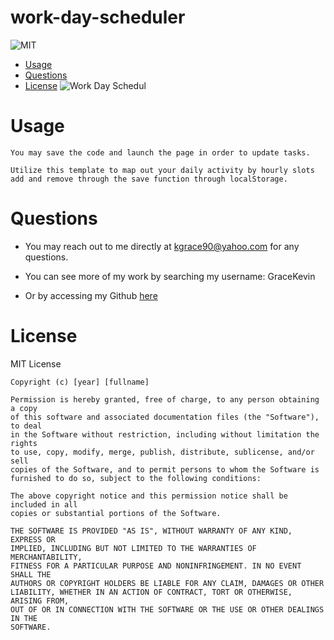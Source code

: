 # work-day-scheduler
  ![MIT](https://img.shields.io/badge/License-MIT-blue)
  * [Usage](#usage)
  * [Questions](#questions)
  * [License](#license)
  ![Work Day Schedul](https://user-images.githubusercontent.com/83180774/142318201-b46e1e15-b569-4895-85a0-bf629ba1ba1a.png)


  # Usage
    You may save the code and launch the page in order to update tasks.

    Utilize this template to map out your daily activity by hourly slots add and remove through the save function through localStorage.

  # Questions
  *  You may  reach out to me directly at kgrace90@yahoo.com for any questions.

  
  * You can see more of my work by searching my username: GraceKevin
  * Or by accessing my Github [here](https://github.com/GraceKevin)
  
  # License

   
  MIT License

    Copyright (c) [year] [fullname]
    
    Permission is hereby granted, free of charge, to any person obtaining a copy
    of this software and associated documentation files (the "Software"), to deal
    in the Software without restriction, including without limitation the rights
    to use, copy, modify, merge, publish, distribute, sublicense, and/or sell
    copies of the Software, and to permit persons to whom the Software is
    furnished to do so, subject to the following conditions:
    
    The above copyright notice and this permission notice shall be included in all
    copies or substantial portions of the Software.
    
    THE SOFTWARE IS PROVIDED "AS IS", WITHOUT WARRANTY OF ANY KIND, EXPRESS OR
    IMPLIED, INCLUDING BUT NOT LIMITED TO THE WARRANTIES OF MERCHANTABILITY,
    FITNESS FOR A PARTICULAR PURPOSE AND NONINFRINGEMENT. IN NO EVENT SHALL THE
    AUTHORS OR COPYRIGHT HOLDERS BE LIABLE FOR ANY CLAIM, DAMAGES OR OTHER
    LIABILITY, WHETHER IN AN ACTION OF CONTRACT, TORT OR OTHERWISE, ARISING FROM,
    OUT OF OR IN CONNECTION WITH THE SOFTWARE OR THE USE OR OTHER DEALINGS IN THE
    SOFTWARE.

